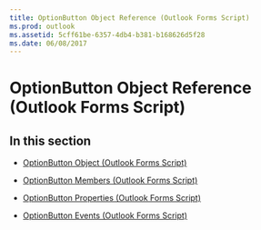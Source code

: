 ```yaml
---
title: OptionButton Object Reference (Outlook Forms Script)
ms.prod: outlook
ms.assetid: 5cff61be-6357-4db4-b381-b168626d5f28
ms.date: 06/08/2017
---
```



# OptionButton Object Reference (Outlook Forms Script)

## In this section


-  [OptionButton Object (Outlook Forms Script)](Outlook.optionbutton.md)
    
-  [OptionButton Members (Outlook Forms Script)](optionbutton-members-outlook-forms-script.md)
    
-  [OptionButton Properties (Outlook Forms Script)](optionbutton-properties-outlook-forms-script.md)
    
-  [OptionButton Events (Outlook Forms Script)](optionbutton-events-outlook-forms-script.md)
    

